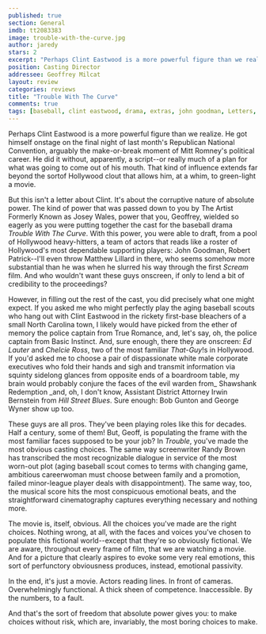 ```yaml
---
published: true
section: General
imdb: tt2083383
image: trouble-with-the-curve.jpg
author: jaredy
stars: 2
excerpt: "Perhaps Clint Eastwood is a more powerful figure than we realize."
position: Casting Director
addressee: Geoffrey Milcat
layout: review
categories: reviews
title: "Trouble With The Curve"
comments: true
tags: [baseball, clint eastwood, drama, extras, john goodman, Letters, sports]
---
```

Perhaps Clint Eastwood is a more powerful figure than we realize. He got himself onstage on the final night of last month's Republican National Convention, arguably the make-or-break moment of Mitt Romney's political career. He did it without, apparently, a script--or really much of a plan for what was going to come out of his mouth. That kind of influence extends far beyond the sortof Hollywood clout that allows him, at a whim, to green-light a movie.

But this isn't a letter about Clint. It's about the corruptive nature of absolute power. The kind of power that was passed down to you by The Artist Formerly Known as Josey Wales, power that you, Geoffrey, wielded so eagerly as you were putting together the cast for the baseball drama _Trouble With The Curve_. With this power, you were able to draft, from a pool of Hollywood heavy-hitters, a team of actors that reads like a roster of Hollywood's most dependable supporting players: John Goodman, Robert Patrick--I'll even throw Matthew Lillard in there, who seems somehow more substantial than he was when he slurred his way through the first _Scream_ film. And who wouldn't want these guys onscreen, if only to lend a bit of credibility to the proceedings?

However, in filling out the rest of the cast, you did precisely what one might expect. If you asked me who might perfectly play the aging baseball scouts who hang out with Clint Eastwood in the rickety first-base bleachers of a small North Carolina town, I likely would have picked from the ether of memory the police captain from True Romance, and, let's say, oh, the police captain from Basic Instinct. And, sure enough, there they are onscreen: _Ed Lauter_ and _Chelcie Ross_, two of the most familiar _That-Guy_!s in Hollywood. If you'd asked me to choose a pair of dispassionate white male corporate executives who fold their hands and sigh and transmit information via squinty sidelong glances from opposite ends of a boardroom table, my brain would probably conjure the faces of the evil warden from_ Shawshank Redemption _and, oh, I don't know, Assistant District Attorney Irwin Bernstein from _Hill Street Blues_. Sure enough: Bob Gunton and George Wyner show up too.

These guys are all pros. They've been playing roles like this for decades. Half a century, some of them! But, Geoff, is populating the frame with the most familiar faces supposed to be your job? In _Trouble_, you've made the most obvious casting choices. The same way screenwriter Randy Brown has transcribed the most recognizable dialogue in service of the most worn-out plot (aging baseball scout comes to terms with changing game, ambitious careerwoman must choose between family and a promotion, failed minor-league player deals with disappointment). The same way, too, the musical score hits the most conspicuous emotional beats, and the straightforward cinematography captures everything necessary and nothing more.

The movie is, itself, obvious. All the choices you've made are the right choices. Nothing wrong, at all, with the faces and voices you've chosen to populate this fictional world--except that they're so obviously fictional. We are aware, throughout every frame of film, that we are watching a movie. And for a picture that clearly aspires to evoke some very real emotions, this sort of perfunctory obviousness produces, instead, emotional passivity.

In the end, it's just a movie. Actors reading lines. In front of cameras. Overwhelmingly functional. A thick sheen of competence. Inaccessible. By the numbers, to a fault. 

And that's the sort of freedom that absolute power gives you: to make choices without risk, which are, invariably, the most boring choices to make.